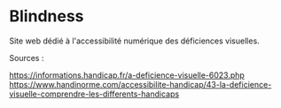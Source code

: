 # Blindness
Site web dédié à l'accessibilité numérique des déficiences visuelles.


Sources :

https://informations.handicap.fr/a-deficience-visuelle-6023.php
https://www.handinorme.com/accessibilite-handicap/43-la-deficience-visuelle-comprendre-les-differents-handicaps
